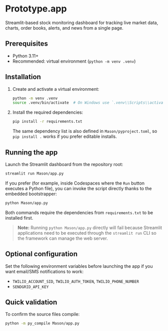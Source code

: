 # Prototype.app

Streamlit-based stock monitoring dashboard for tracking live market data, charts, order books, alerts, and news from a single page.

## Prerequisites
- Python 3.11+
- Recommended: virtual environment (``python -m venv .venv``)

## Installation
1. Create and activate a virtual environment:
   ```bash
   python -m venv .venv
   source .venv/bin/activate  # On Windows use `.venv\\Scripts\\activate`
   ```
2. Install the required dependencies:
   ```bash
   pip install -r requirements.txt
   ```
   The same dependency list is also defined in `Mason/pyproject.toml`, so `pip install .` works if you prefer editable installs.

## Running the app
Launch the Streamlit dashboard from the repository root:
```bash
streamlit run Mason/app.py
```

If you prefer (for example, inside Codespaces where the `Run` button executes a Python file), you can invoke the script directly thanks to the embedded bootstrapper:
```bash
python Mason/app.py
```
Both commands require the dependencies from `requirements.txt` to be installed first.
> **Note:** Running `python Mason/app.py` directly will fail because Streamlit applications need to be executed through the `streamlit run` CLI so the framework can manage the web server.

## Optional configuration
Set the following environment variables before launching the app if you want email/SMS notifications to work:
- `TWILIO_ACCOUNT_SID`, `TWILIO_AUTH_TOKEN`, `TWILIO_PHONE_NUMBER`
- `SENDGRID_API_KEY`

## Quick validation
To confirm the source files compile:
```bash
python -m py_compile Mason/app.py
```
